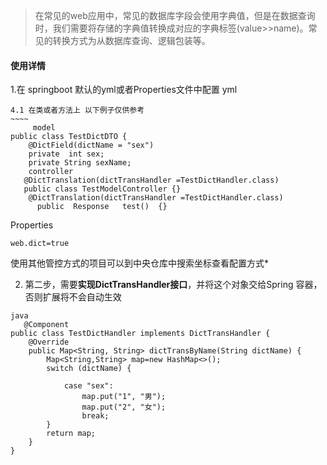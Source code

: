 > 在常见的web应用中，常见的数据库字段会使用字典值，但是在数据查询时，我们需要将存储的字典值转换成对应的字典标签(value>>name)。常见的转换方式为从数据库查询、逻辑包装等。

#### 使用详情
1.在 springboot 默认的yml或者Properties文件中配置
 yml
```
4.1 在类或者方法上 以下例子仅供参考
~~~~
     model
public class TestDictDTO {
    @DictField(dictName = "sex")
    private  int sex;
    private String sexName;
    controller
   @DictTranslation(dictTransHandler =TestDictHandler.class)
   public class TestModelController {}
    @DictTranslation(dictTransHandler =TestDictHandler.class)
      public  Response   test()  {}
```
Properties
```
web.dict=true
```
使用其他管控方式的项目可以到中央仓库中搜索坐标查看配置方式*

2. 第二步，需要**实现DictTransHandler接口**，并将这个对象交给Spring 容器，否则扩展将不会自动生效

```
java
   @Component
public class TestDictHandler implements DictTransHandler {
    @Override
    public Map<String, String> dictTransByName(String dictName) {
        Map<String,String> map=new HashMap<>();
        switch (dictName) {

            case "sex":
                map.put("1", "男");
                map.put("2", "女");
                break;
        }
        return map;
    }
}
  
```

